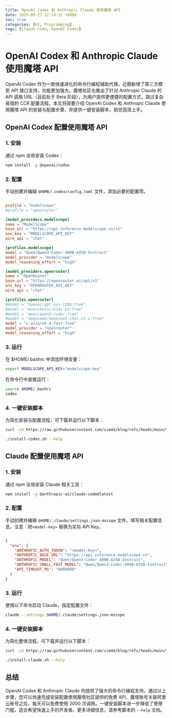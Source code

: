 ```yaml
---
title: OpenAI Codex 和 Anthropic Claude 使用魔塔 API
date: 2025-09-27 12:14:12 +0800
toc: true
categories: [AI, Programming]
tags: [Claude Code, OpenAI Codex]
---
```



# OpenAI Codex 和 Anthropic Claude 使用魔塔 API

OpenAI Codex 作为一款快速进化的命令行编程辅助代理，近期新增了第三方模型 API 接口支持，功能更加强大。魔塔社区也推出了针对 Anthropic Claude 的 API 调用 URL（目前处于 Beta 阶段），为用户提供更便捷的配置方式，跳过复杂易错的 CCR 配置流程。本文将简要介绍 OpenAI Codex 和 Anthropic Claude 使用魔塔 API 的安装与配置步骤，并提供一键安装脚本，助您高效上手。

## OpenAI Codex 配置使用魔塔 API 

### 1. 安装
通过 npm 全局安装 Codex：

```bash
npm install -g @openai/codex
```

### 2. 配置
手动创建并编辑 `$HOME/.codex/config.toml` 文件，添加必要的配置项。

```toml

profile = "modelscope"
#profile = "openrouter"

[model_providers.modelscope]
name = "ModelScope"
base_url = "https://api-inference.modelscope.cn/v1"
env_key = "MODELSCOPE_API_KEY"
wire_api = "chat"

[profiles.modelscope]
model = "Qwen/Qwen3-Coder-480B-A35B-Instruct"
model_provider = "modelscope"
model_reasoning_effort = "high"

[model_providers.openrouter]
name = "OpenRouter"
base_url = "https://openrouter.ai/api/v1"
env_key = "OPENROUTER_API_KEY"
wire_api = "chat"

[profiles.openrouter]
#model = "openai/gpt-oss-120b:free"
#model = "moonshotai/kimi-k2:free"
#model = "qwen/qwen3-coder:free"
#model = "deepseek/deepseek-chat-v3.1:free"
model = "x-ai/grok-4-fast:free"
model_provider = "openrouter"
model_reasoning_effort = "high"

```
### 3. 运行

在 $HOME/.bashrc 中添加环境变量：

```bash
export MODELSCOPE_API_KEY="modelscope-key"
```

在命令行中直接运行：

```bash
source $HOME/.bashrc
codex
```

### 4. 一键安装脚本
为简化安装与配置流程，可下载并运行以下脚本：

```bash
curl -LO https://raw.githubusercontent.com/sim4d/blog/refs/heads/main/tools/install-codex.sh

./install-codex.sh --help
```

## Claude 配置使用魔塔 API 

### 1. 安装
通过 npm 全局安装 Claude 相关工具：

```bash
npm install -g @anthropic-ai/claude-code@latest
```

### 2. 配置
手动创建并编辑 `$HOME/.claude/settings.json-mscope` 文件，填写相关配置信息。注意：把`<model-key>` 替换为实际 API Key。

```json

{
  "env": {
    "ANTHROPIC_AUTH_TOKEN": "<model-key>",
    "ANTHROPIC_BASE_URL": "https://api-inference.modelscope.cn",
    "ANTHROPIC_MODEL": "Qwen/Qwen3-Coder-480B-A35B-Instruct",
    "ANTHROPIC_SMALL_FAST_MODEL": "Qwen/Qwen3-Coder-480B-A35B-Instruct",
    "API_TIMEOUT_MS": "6000000"
  }
}

```

### 3. 运行
使用以下命令启动 Claude，指定配置文件：
```bash
claude --settings $HOME/.claude/settings.json-mscope
```

### 4. 一键安装脚本
为简化整体流程，可下载并运行以下脚本：

```bash
curl -LO https://raw.githubusercontent.com/sim4d/blog/refs/heads/main/tools/install-claude.sh

./install-claude.sh --help

```

## 总结
OpenAI Codex 和 Anthropic Claude 均提供了强大的命令行编程支持。通过以上步骤，您可以快速完成安装配置使用魔塔社区提供的免费 API，魔塔账号关联阿里云账号之后，每天可以免费使用 2000 次调用。一键安装脚本进一步降低了使用门槛，适合希望快速上手的开发者。更多详细信息，请参考脚本的 `--help` 文档。
